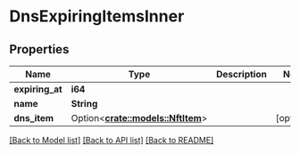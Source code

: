 # DnsExpiringItemsInner

## Properties

Name | Type | Description | Notes
------------ | ------------- | ------------- | -------------
**expiring_at** | **i64** |  | 
**name** | **String** |  | 
**dns_item** | Option<[**crate::models::NftItem**](NftItem.md)> |  | [optional]

[[Back to Model list]](../README.md#documentation-for-models) [[Back to API list]](../README.md#documentation-for-api-endpoints) [[Back to README]](../README.md)


